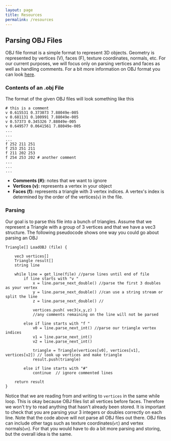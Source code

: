 ```yaml
---
layout: page
title: Resources
permalink: /resources
---
```


## Parsing OBJ Files  
OBJ file format is a simple format to represent 3D objects. Geometry is represented by vertices (V), faces (F), texture coordinates, normals, etc. For our current purposes, we will focus only on parsing vertices and faces as well as handling comments. For a bit more information on OBJ format you can look [here]([https://en.wikipedia.org/wiki/Wavefront_.obj_file](https://en.wikipedia.org/wiki/Wavefront_.obj_file)). 
### Contents of an .obj File  
The format of the given OBJ files will look something like this

```pseudocode
# this is a comment
v 0.615531 0.373073 7.88049e-005
v 0.681131 0.100991 7.88049e-005
v 0.57373 0.345326 7.88049e-005
v 0.649577 0.0641561 7.88049e-005
...
...
...
f 252 211 251
f 253 251 211
f 211 202 253
f 254 253 202 # another comment
...
...
...
```


 - **Comments (#):** notes that we want to ignore
 - **Vertices (v):** represents a vertex in your object
 - **Faces (f):** represents a triangle with 3 vertex indices.  A vertex's index is determined by the order of the vertices(`v`) in the file.


### Parsing 
Our goal is to parse this file into a bunch of triangles. Assume that we represent a Triangle with a group of 3 vertices and that we have a vec3 structure. The following pseudocode shows one way you could go about parsing an OBJ

```pseudocode
Triangle[] LoadOBJ (file) {

    vec3 vertices[]
    Triangle result[]
    string line
    
    while line = get_line(file) //parse lines until end of file
	    if line starts with "v "
		    x = line.parse_next_double() //parse the first 3 doubles as your vertex
		    y = line.parse_next_double() //can use a string stream or split the line
		    z = line.parse_next_double() // 
		    
		    vertices.push( vec3(x,y,z) )
		    //any comments remaining on the line will not be parsed
		    
		else if line starts with "f "
			v0 = line.parse_next_int() //parse our triangle vertex indices
			v1 = line.parse_next_int()
			v2 = line.parse_next_int()

			triangle = Triangle(vertices[v0], vertices[v1], vertices[v2]) // look up vertices and make triangle
			result.push(triangle)
			
		else if line starts with "#"
			continue  // ignore commented lines
			
	return result
}
```
Notice that we are reading from and writing to `vertices` in the same while loop. This is okay because OBJ files list all vertices before faces. Therefore we won't try to read anything that hasn't already been stored. It is important to check that you are parsing your 3 integers or doubles correctly on each line. Note that the code above will not parse all OBJ files out there. OBJ files can include other tags such as texture coordinates(`vt`) and vertex normals(`vn`). For that you would have to do a bit more parsing and storing, but the overall idea is the same.
